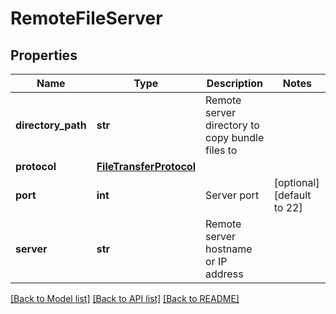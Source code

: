 # RemoteFileServer

## Properties
Name | Type | Description | Notes
------------ | ------------- | ------------- | -------------
**directory_path** | **str** | Remote server directory to copy bundle files to | 
**protocol** | [**FileTransferProtocol**](FileTransferProtocol.md) |  | 
**port** | **int** | Server port | [optional] [default to 22]
**server** | **str** | Remote server hostname or IP address | 

[[Back to Model list]](../README.md#documentation-for-models) [[Back to API list]](../README.md#documentation-for-api-endpoints) [[Back to README]](../README.md)

